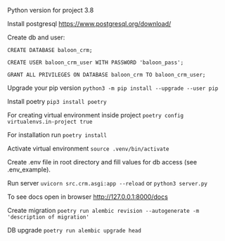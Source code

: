 Python version for project 3.8

Install postgresql https://www.postgresql.org/download/

Create db and user:

`CREATE DATABASE baloon_crm;`

`CREATE USER baloon_crm_user WITH PASSWORD 'baloon_pass';`

`GRANT ALL PRIVILEGES ON DATABASE baloon_crm TO baloon_crm_user;`

Upgrade your pip version `python3 -m pip install --upgrade --user pip`

Install poetry `pip3 install poetry`

For creating virtual environment inside project `poetry config virtualenvs.in-project true`

For installation run `poetry install`

Activate virtual environment `source .venv/bin/activate`

Create .env file in root directory and fill values for db access (see .env_example).

Run server `uvicorn src.crm.asgi:app --reload` or `python3 server.py`

To see docs open in browser http://127.0.0.1:8000/docs

Create migration `poetry run alembic revision --autogenerate -m 'description of migration'`

DB upgrade `poetry run alembic upgrade head`